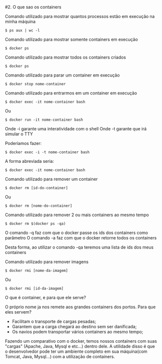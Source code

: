 #2. O que sao os containers

Comando utilizado para mostrar quantos processos estão em execução na minha máquina
```ssh
$ ps aux | wc -l
```

Comando utilizado para mostrar somente containers em execução
```ssh
$ docker ps
```

Comando utilizado para mostrar todos os  containers criados
```ssh
$ docker ps
```

Comando utilizado para parar um container em execução
```ssh
$ docker stop nome-container
```

Comando utilizado para entrarmos em um container em execução
```ssh
$ docker exec -it nome-container bash
```

Ou
```ssh
$ docker run -it nome-container bash
```


Onde -i garante uma interatividade com o shell
Onde -t garante que irá simular o TTY

Poderíamos fazer:
```ssh
$ docker exec -i -t nome-container bash
```

A forma abreviada seria:
```ssh
$ docker exec -it nome-container bash
```	

Comando utilizado para remover um container 
```ssh
$ docker rm [id-do-container]
```

Ou

```ssh
$ docker rm [nome-do-container]
```

Comando utilizado para remover 2 ou mais containers ao mesmo tempo
```ssh
$ docker rm $(docker ps -qa)
```

O comando -q faz com que o docker passe os ids dos containers como parâmetro
O comando -a faz com que o docker retorne todos os containers

Desta forma, ao utilizar o comando -qa teremos uma lista de ids dos meus containers


Comando utilizado para remover imagens
```ssh
$ docker rmi [nome-da-imagem]
```

Ou

```ssh
$ docker rmi [id-da-imagem]
```


O que é container, e para que ele serve?

O próprio nome ja nos remete aos grandes containers dos portos. Para que eles servem? 

- Facilitam o transporte de cargas pesadas;
- Garantem que a carga chegará ao destino sem ser danificada;
- Os navios podem transportar vários containers ao mesmo tempo;


Fazendo um comparativo com o docker, temos nossos containers com suas "cargas" (Apache, Java, Mysql e etc...) dentro dele.
A utilidade disso é que o desenvolvedor pode ter um ambiente completo em sua máquina(com Tomcat, Java, Mysql...) com a utilização de containers.

